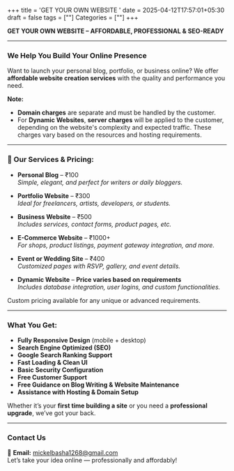 +++
title = 'GET YOUR OWN WEBSITE '
date = 2025-04-12T17:57:01+05:30
draft = false
tags = [""]
Categories = [""]
+++

**GET YOUR OWN WEBSITE – AFFORDABLE, PROFESSIONAL & SEO-READY**

---

### **We Help You Build Your Online Presence**

Want to launch your personal blog, portfolio, or business online? We offer **affordable website creation services** with the quality and performance you need.

**Note:**  
- **Domain charges** are separate and must be handled by the customer.  
- For **Dynamic Websites**, **server charges** will be applied to the customer, depending on the website's complexity and expected traffic. These charges vary based on the resources and hosting requirements.

---

### **💼 Our Services & Pricing:**

- **Personal Blog** – ₹100  
  *Simple, elegant, and perfect for writers or daily bloggers.*

- **Portfolio Website** – ₹300  
  *Ideal for freelancers, artists, developers, or students.*

- **Business Website** – ₹500  
  *Includes services, contact forms, product pages, etc.*

- **E-Commerce Website** – ₹1000+  
  *For shops, product listings, payment gateway integration, and more.*

- **Event or Wedding Site** – ₹400  
  *Customized pages with RSVP, gallery, and event details.*

- **Dynamic Website** – **Price varies based on requirements**  
  *Includes database integration, user logins, and custom functionalities.*

Custom pricing available for any unique or advanced requirements.

---

### **What You Get:**

- **Fully Responsive Design** (mobile + desktop)
- **Search Engine Optimized (SEO)**
- **Google Search Ranking Support**
- **Fast Loading & Clean UI**
- **Basic Security Configuration**
- **Free Customer Support**
- **Free Guidance on Blog Writing & Website Maintenance**
- **Assistance with Hosting & Domain Setup**

Whether it’s your **first time building a site** or you need a **professional upgrade**, we’ve got your back.

---

### **Contact Us**

📧 **Email:** mickelbasha1268@gmail.com  
Let’s take your idea online — professionally and affordably!

